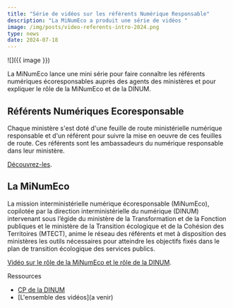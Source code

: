 ```yaml
---
title: "Série de vidéos sur les référents Numérique Responsable"
description: "La MiNumEco a produit une série de vidéos "
image: /img/posts/video-referents-intro-2024.png
type: news
date: 2024-07-18
---
```


![]({{ image }})

La MiNumEco lance une mini série pour faire connaître les référents numériques écoresponsables auprès des agents des ministères et pour expliquer le rôle de la MiNumEco et de la DINUM.

## Référents Numériques Ecoresponsable

Chaque ministère s'est doté d'une feuille de route ministérielle numérique responsable et d'un référent pour suivre la mise en oeuvre de ces feuilles de route. 
Ces référents sont les ambassadeurs du numérique responsable dans leur ministère.

[Découvrez-les](lien).

## La MiNumEco

La mission interministérielle numérique écoresponsable (MiNumEco), copilotée par la direction interministérielle du numérique (DINUM) intervenant sous l’égide du ministère de la Transformation et de la Fonction publiques et le ministère de la Transition écologique et de la Cohésion des Territoires (MTECT), anime le réseau des référents et met à disposition des ministères les outils nécessaires pour atteindre les objectifs fixés dans le plan de transition écologique des services publics. 

[Vidéo sur le rôle de la MiNumEco et le rôle de la DINUM](lien).

<div class="fr-highlight">

Ressources

* [CP de la DINUM](/docs/2024/CP_NUMERIQUE_ECORESPONSABLE_REFERENTS_MINISTERIELS_SERIE_VIDEO.docx)
* [L'ensemble des vidéos](a venir)

</div>